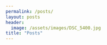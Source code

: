 ```yaml
---
permalink: /posts/
layout: posts
header:
  image: /assets/images/DSC_5400.jpg
title: "Posts"
---
```

